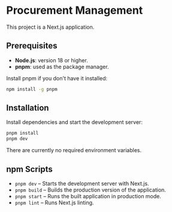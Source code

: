 # Procurement Management

This project is a Next.js application.

## Prerequisites

- **Node.js**: version 18 or higher.
- **pnpm**: used as the package manager.

Install pnpm if you don't have it installed:

```bash
npm install -g pnpm
```

## Installation

Install dependencies and start the development server:

```bash
pnpm install
pnpm dev
```

There are currently no required environment variables.

## npm Scripts

- `pnpm dev` – Starts the development server with Next.js.
- `pnpm build` – Builds the production version of the application.
- `pnpm start` – Runs the built application in production mode.
- `pnpm lint` – Runs Next.js linting.

